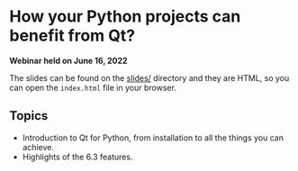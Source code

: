 # How your Python projects can benefit from Qt?

**Webinar held on June 16, 2022**

The slides can be found on the [slides/](slides/) directory
and they are HTML, so you can open the `index.html` file in your
browser.

## Topics

* Introduction to Qt for Python, from installation to all the things you can
    achieve.
* Highlights of the 6.3 features.
